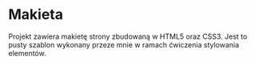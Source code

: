 # Makieta

Projekt zawiera makietę strony zbudowaną w HTML5 oraz CSS3. Jest to pusty szablon wykonany przeze mnie w ramach ćwiczenia stylowania elementów. 
